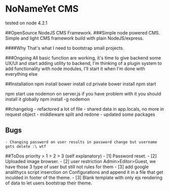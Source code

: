 # NoNameYet CMS
tested on node 4.2.1

##OpenSource NodeJS CMS Framework.
###Simple node powered CMS.
Simple and light CMS framework build with plain NodeJS/express.

####Why
That's what I need to bootstrap small projects.

###Ongoing
All basic function are working, it's time to give backend some UX/UI and start adding utility to backend, I'm thinking of a plugin system to add functionality with node modules, I'll start it when I'm done with everything else

##Installation
	npm install
	bower install
	cd private
	bower install
	npm start

npm start use nodemon on server.js if you have problem with it you should install it globally
	npm install -g nodemon

##changelog
	- refactored a lot of file
	- shared data in app.locals, no more in request object
	- middleware split and redone
	- updated some packages

## Bugs
	- Changing password on user results in password change but username gets delete :\ wtf

##ToDos
	priority > 1 > 2 > 3 (self explanatory)
	- [1] Password reset.
	- [2] Uploaded image browser.
	- [2] user restriction Admin>Editor>Guest, we have those 3 type of user but still not rules for them
	- [3] add google analithycs script inserction on Configurations and append it in a file that get inculded in footer of the theme.
	- [3] Blank template with only ejs rendering of data to let users bootstrap their theme.